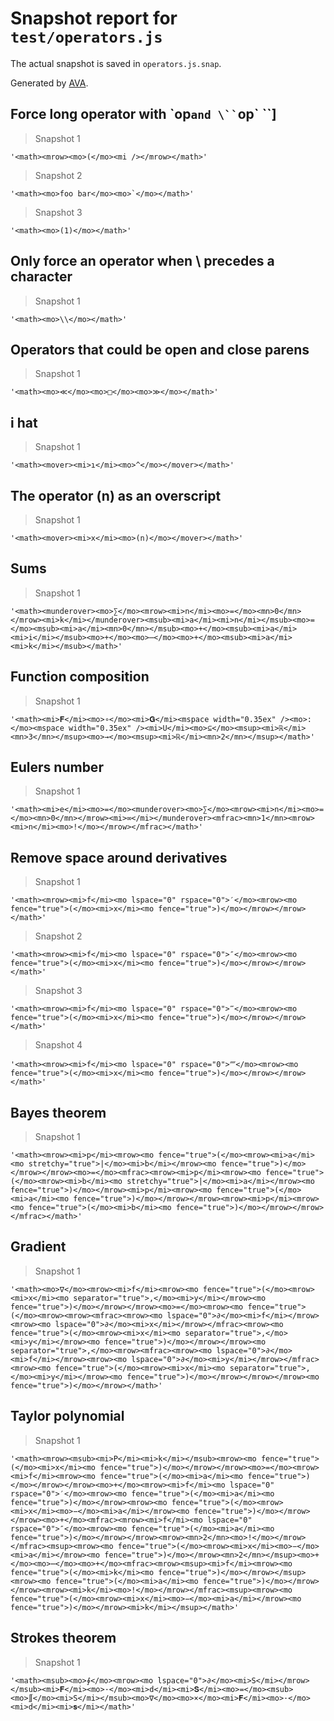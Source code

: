 # Snapshot report for `test/operators.js`

The actual snapshot is saved in `operators.js.snap`.

Generated by [AVA](https://avajs.dev).

## Force long operator with \`op` and \`` `op` ``]

> Snapshot 1

    '<math><mrow><mo>(</mo><mi /></mrow></math>'

> Snapshot 2

    '<math><mo>foo bar</mo><mo>`</mo></math>'

> Snapshot 3

    '<math><mo>(1)</mo></math>'

## Only force an operator when \ precedes a character

> Snapshot 1

    '<math><mo>\\</mo></math>'

## Operators that could be open and close parens

> Snapshot 1

    '<math><mo>≪</mo><mo>□</mo><mo>≫</mo></math>'

## i hat

> Snapshot 1

    '<math><mover><mi>ı</mi><mo>^</mo></mover></math>'

## The operator (n) as an overscript

> Snapshot 1

    '<math><mover><mi>x</mi><mo>(n)</mo></mover></math>'

## Sums

> Snapshot 1

    '<math><munderover><mo>∑</mo><mrow><mi>n</mi><mo>=</mo><mn>0</mn></mrow><mi>k</mi></munderover><msub><mi>a</mi><mi>n</mi></msub><mo>=</mo><msub><mi>a</mi><mn>0</mn></msub><mo>+</mo><msub><mi>a</mi><mi>i</mi></msub><mo>+</mo><mo>⋯</mo><mo>+</mo><msub><mi>a</mi><mi>k</mi></msub></math>'

## Function composition

> Snapshot 1

    '<math><mi>𝐅</mi><mo>∘</mo><mi>𝐆</mi><mspace width="0.35ex" /><mo>:</mo><mspace width="0.35ex" /><mi>U</mi><mo>⊆</mo><msup><mi>ℝ</mi><mn>3</mn></msup><mo>→</mo><msup><mi>ℝ</mi><mn>2</mn></msup></math>'

## Eulers number

> Snapshot 1

    '<math><mi>e</mi><mo>=</mo><munderover><mo>∑</mo><mrow><mi>n</mi><mo>=</mo><mn>0</mn></mrow><mi>∞</mi></munderover><mfrac><mn>1</mn><mrow><mi>n</mi><mo>!</mo></mrow></mfrac></math>'

## Remove space around derivatives

> Snapshot 1

    '<math><mrow><mi>f</mi><mo lspace="0" rspace="0">′</mo><mrow><mo fence="true">(</mo><mi>x</mi><mo fence="true">)</mo></mrow></mrow></math>'

> Snapshot 2

    '<math><mrow><mi>f</mi><mo lspace="0" rspace="0">″</mo><mrow><mo fence="true">(</mo><mi>x</mi><mo fence="true">)</mo></mrow></mrow></math>'

> Snapshot 3

    '<math><mrow><mi>f</mi><mo lspace="0" rspace="0">‴</mo><mrow><mo fence="true">(</mo><mi>x</mi><mo fence="true">)</mo></mrow></mrow></math>'

> Snapshot 4

    '<math><mrow><mi>f</mi><mo lspace="0" rspace="0">⁗</mo><mrow><mo fence="true">(</mo><mi>x</mi><mo fence="true">)</mo></mrow></mrow></math>'

## Bayes theorem

> Snapshot 1

    '<math><mrow><mi>p</mi><mrow><mo fence="true">(</mo><mrow><mi>a</mi><mo stretchy="true">|</mo><mi>b</mi></mrow><mo fence="true">)</mo></mrow></mrow><mo>=</mo><mfrac><mrow><mi>p</mi><mrow><mo fence="true">(</mo><mrow><mi>b</mi><mo stretchy="true">|</mo><mi>a</mi></mrow><mo fence="true">)</mo></mrow><mi>p</mi><mrow><mo fence="true">(</mo><mi>a</mi><mo fence="true">)</mo></mrow></mrow><mrow><mi>p</mi><mrow><mo fence="true">(</mo><mi>b</mi><mo fence="true">)</mo></mrow></mrow></mfrac></math>'

## Gradient

> Snapshot 1

    '<math><mo>∇</mo><mrow><mi>f</mi><mrow><mo fence="true">(</mo><mrow><mi>x</mi><mo separator="true">,</mo><mi>y</mi></mrow><mo fence="true">)</mo></mrow></mrow><mo>=</mo><mrow><mo fence="true">(</mo><mrow><mrow><mfrac><mrow><mo lspace="0">∂</mo><mi>f</mi></mrow><mrow><mo lspace="0">∂</mo><mi>x</mi></mrow></mfrac><mrow><mo fence="true">(</mo><mrow><mi>x</mi><mo separator="true">,</mo><mi>y</mi></mrow><mo fence="true">)</mo></mrow></mrow><mo separator="true">,</mo><mrow><mfrac><mrow><mo lspace="0">∂</mo><mi>f</mi></mrow><mrow><mo lspace="0">∂</mo><mi>y</mi></mrow></mfrac><mrow><mo fence="true">(</mo><mrow><mi>x</mi><mo separator="true">,</mo><mi>y</mi></mrow><mo fence="true">)</mo></mrow></mrow></mrow><mo fence="true">)</mo></mrow></math>'

## Taylor polynomial

> Snapshot 1

    '<math><mrow><msub><mi>P</mi><mi>k</mi></msub><mrow><mo fence="true">(</mo><mi>x</mi><mo fence="true">)</mo></mrow></mrow><mo>=</mo><mrow><mi>f</mi><mrow><mo fence="true">(</mo><mi>a</mi><mo fence="true">)</mo></mrow></mrow><mo>+</mo><mrow><mi>f</mi><mo lspace="0" rspace="0">′</mo><mrow><mo fence="true">(</mo><mi>a</mi><mo fence="true">)</mo></mrow><mrow><mo fence="true">(</mo><mrow><mi>x</mi><mo>−</mo><mi>a</mi></mrow><mo fence="true">)</mo></mrow></mrow><mo>+</mo><mfrac><mrow><mi>f</mi><mo lspace="0" rspace="0">″</mo><mrow><mo fence="true">(</mo><mi>a</mi><mo fence="true">)</mo></mrow></mrow><mrow><mn>2</mn><mo>!</mo></mrow></mfrac><msup><mrow><mo fence="true">(</mo><mrow><mi>x</mi><mo>−</mo><mi>a</mi></mrow><mo fence="true">)</mo></mrow><mn>2</mn></msup><mo>+</mo><mo>⋯</mo><mo>+</mo><mfrac><mrow><msup><mi>f</mi><mrow><mo fence="true">(</mo><mi>k</mi><mo fence="true">)</mo></mrow></msup><mrow><mo fence="true">(</mo><mi>a</mi><mo fence="true">)</mo></mrow></mrow><mrow><mi>k</mi><mo>!</mo></mrow></mfrac><msup><mrow><mo fence="true">(</mo><mrow><mi>x</mi><mo>−</mo><mi>a</mi></mrow><mo fence="true">)</mo></mrow><mi>k</mi></msup></math>'

## Strokes theorem

> Snapshot 1

    '<math><msub><mo>∮</mo><mrow><mo lspace="0">∂</mo><mi>S</mi></mrow></msub><mi>𝐅</mi><mo>·</mo><mi>d</mi><mi>𝐒</mi><mo>=</mo><msub><mo>∬</mo><mi>S</mi></msub><mo>∇</mo><mo>×</mo><mi>𝐅</mi><mo>·</mo><mi>d</mi><mi>𝐬</mi></math>'
